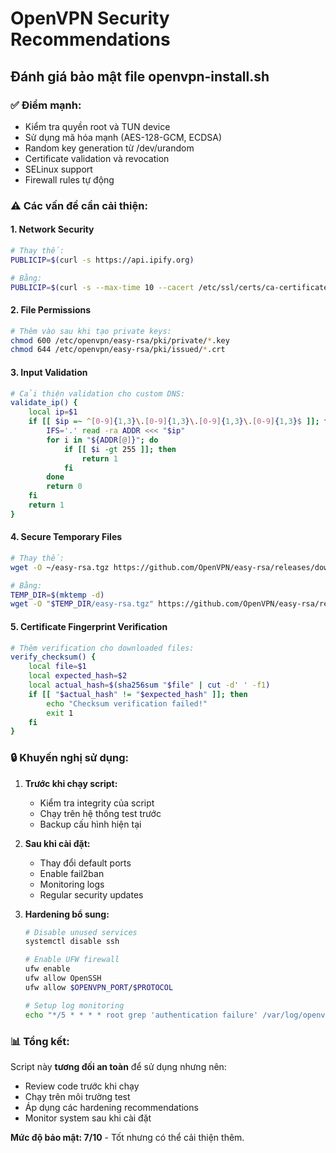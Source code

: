 # OpenVPN Security Recommendations

## Đánh giá bảo mật file openvpn-install.sh

### ✅ Điểm mạnh:
- Kiểm tra quyền root và TUN device
- Sử dụng mã hóa mạnh (AES-128-GCM, ECDSA)
- Random key generation từ /dev/urandom
- Certificate validation và revocation
- SELinux support
- Firewall rules tự động

### ⚠️ Các vấn đề cần cải thiện:

#### 1. Network Security
```bash
# Thay thế:
PUBLICIP=$(curl -s https://api.ipify.org)

# Bằng:
PUBLICIP=$(curl -s --max-time 10 --cacert /etc/ssl/certs/ca-certificates.crt https://api.ipify.org)
```

#### 2. File Permissions
```bash
# Thêm vào sau khi tạo private keys:
chmod 600 /etc/openvpn/easy-rsa/pki/private/*.key
chmod 644 /etc/openvpn/easy-rsa/pki/issued/*.crt
```

#### 3. Input Validation
```bash
# Cải thiện validation cho custom DNS:
validate_ip() {
    local ip=$1
    if [[ $ip =~ ^[0-9]{1,3}\.[0-9]{1,3}\.[0-9]{1,3}\.[0-9]{1,3}$ ]]; then
        IFS='.' read -ra ADDR <<< "$ip"
        for i in "${ADDR[@]}"; do
            if [[ $i -gt 255 ]]; then
                return 1
            fi
        done
        return 0
    fi
    return 1
}
```

#### 4. Secure Temporary Files
```bash
# Thay thế:
wget -O ~/easy-rsa.tgz https://github.com/OpenVPN/easy-rsa/releases/download/v${version}/EasyRSA-${version}.tgz

# Bằng:
TEMP_DIR=$(mktemp -d)
wget -O "$TEMP_DIR/easy-rsa.tgz" https://github.com/OpenVPN/easy-rsa/releases/download/v${version}/EasyRSA-${version}.tgz
```

#### 5. Certificate Fingerprint Verification
```bash
# Thêm verification cho downloaded files:
verify_checksum() {
    local file=$1
    local expected_hash=$2
    local actual_hash=$(sha256sum "$file" | cut -d' ' -f1)
    if [[ "$actual_hash" != "$expected_hash" ]]; then
        echo "Checksum verification failed!"
        exit 1
    fi
}
```

### 🔒 Khuyến nghị sử dụng:

1. **Trước khi chạy script:**
   - Kiểm tra integrity của script
   - Chạy trên hệ thống test trước
   - Backup cấu hình hiện tại

2. **Sau khi cài đặt:**
   - Thay đổi default ports
   - Enable fail2ban
   - Monitoring logs
   - Regular security updates

3. **Hardening bổ sung:**
   ```bash
   # Disable unused services
   systemctl disable ssh
   
   # Enable UFW firewall
   ufw enable
   ufw allow OpenSSH
   ufw allow $OPENVPN_PORT/$PROTOCOL
   
   # Setup log monitoring
   echo "*/5 * * * * root grep 'authentication failure' /var/log/openvpn/status.log" >> /etc/crontab
   ```

### 📊 Tổng kết:
Script này **tương đối an toàn** để sử dụng nhưng nên:
- Review code trước khi chạy
- Chạy trên môi trường test
- Áp dụng các hardening recommendations
- Monitor system sau khi cài đặt

**Mức độ bảo mật: 7/10** - Tốt nhưng có thể cải thiện thêm.
